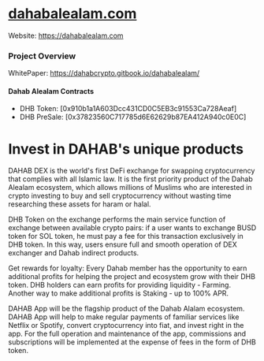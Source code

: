 
# [dahabalealam.com](https://dahabalealam.com)
Website: https://dahabalealam.com

### Project Overview

WhitePaper: https://dahabcrypto.gitbook.io/dahabalealam/

#### Dahab Alealam Contracts
- DHB Token: [0x910b1a1A603Dcc431CD0C5EB3c91553Ca728Aeaf]
- DHB PreSale: [0x37823560C717785d6E62629b87EA412A940c0E0C]

# Invest in DAHAB's unique products

DAHAB DEX is the world's first DeFi exchange for swapping cryptocurrency that complies with all Islamic law. It is the first priority product of the Dahab Alealam ecosystem, which allows millions of Muslims who are interested in crypto investing to buy and sell cryptocurrency without wasting time researching these assets for haram or halal.

DHB Token on the exchange performs the main service function of exchange between available crypto pairs: if a user wants to exchange BUSD token for SOL token, he must pay a fee for this transaction exclusively in DHB token. In this way, users ensure full and smooth operation of DEX exchanger and Dahab indirect products.

Get rewards for loyalty: Every Dahab member has the opportunity to earn additional profits for helping the project and ecosystem grow with their DHB token. DHB holders can earn profits for providing liquidity - Farming. Another way to make additional profits is Staking - up to 100% APR.

DAHAB App will be the flagship product of the Dahab Alalam ecosystem. DAHAB App will help to make regular payments of familiar services like Netflix or Spotify, convert cryptocurrency into fiat, and invest right in the app. For the full operation and maintenance of the app, commissions and subscriptions will be implemented at the expense of fees in the form of DHB token.
